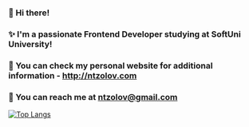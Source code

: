 ### 👋 Hi there!
### ✨ I'm a passionate Frontend Developer studying at SoftUni University!
### 🧬 You can check my personal website for additional information - http://ntzolov.com
### 📧 You can reach me at ntzolov@gmail.com

[![Top Langs](https://github-readme-stats.vercel.app/api/top-langs/?username=ntzolov&layout=compact&theme=tokyonight)](https://github.com/ntzolov/github-readme-stats)

<!--
**ntzolov/ntzolov** is a ✨ _special_ ✨ repository because its `README.md` (this file) appears on your GitHub profile.

Here are some ideas to get you started:

- 🔭 I’m currently working on ...
- 🌱 I’m currently learning ...
- 👯 I’m looking to collaborate on ...
- 🤔 I’m looking for help with ...
- 💬 Ask me about ...
- 📫 How to reach me: ...
- 😄 Pronouns: ...
- ⚡ Fun fact: ...
-->
